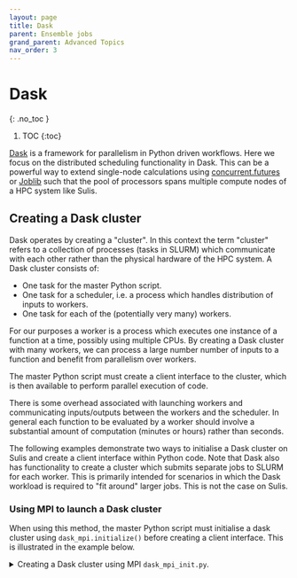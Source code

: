 ```yaml
---
layout: page
title: Dask
parent: Ensemble jobs
grand_parent: Advanced Topics
nav_order: 3
---
```


# Dask
{: .no_toc }

1. TOC
{:toc}


[Dask](https://dask.org) is a framework for parallelism in Python driven workflows. Here we focus on the distributed scheduling functionality in Dask. This can be a powerful way to extend single-node calculations using [concurrent.futures](../../gettingstarted/batchq/singlenode#python-concurrentfutures) or [Joblib](../../gettingstarted/batchq/singlenode#python-joblib) such that the pool of processors spans multiple compute nodes of a HPC system like Sulis. 

## Creating a Dask cluster

Dask operates by creating a "cluster". In this context the term "cluster" refers to a collection of processes (tasks in SLURM) which communicate with each other rather than the physical hardware of the HPC system. A Dask cluster consists of:

- One task for the master Python script. 
- One task for a scheduler, i.e. a process which handles distribution of inputs to workers.
- One task for each of the (potentially very many) workers.

For our purposes a worker is a process which executes one instance of a function at a time, possibly using multiple CPUs. By creating a Dask cluster with many workers, we can process
a large number number of inputs to a function and benefit from parallelism over workers. 

The master Python script must create a client interface to the cluster, which is then available to
perform parallel execution of code.

There is some overhead associated with launching workers and communicating inputs/outputs between
the workers and the scheduler. In general each function to be evaluated by a worker should involve a substantial amount of computation (minutes or hours) rather than seconds. 

The following examples demonstrate two ways to initialise a Dask cluster on Sulis and create a
client interface within Python code. Note that Dask also has functionality to create a cluster which submits separate jobs to SLURM for each worker. This is primarily intended for scenarios in which the Dask workload is required to "fit around" larger jobs. This is not the case on Sulis.

### Using MPI to launch a Dask cluster

When using this method, the master Python script must initialise a
dask cluster using `dask_mpi.initialize()` before creating a client interface. This is illustrated in the example below.

<details markdown="block" class="detail">
  <summary>Creating a Dask cluster using MPI <code>dask_mpi_init.py</code>.</summary>
Minimal Python script which initialises a Dask MPI cluster, creates a client interface to it and reports the number of available workers.

<p class="codeblock-label">dask_mpi_init.py</p>
```python
import os
from dask_mpi import initialize
from dask.distributed import Client

if __name__ == '__main__':

    # Query SLURM environment per worker task
    p = int(os.getenv('SLURM_CPUS_PER_TASK'))
    mem = os.getenv('SLURM_MEM_PER_CPU')
    mem = str(int(mem)*p)+'MB'

    # Initialise Dask cluster and client interface
    initialize(interface = 'ib0', nthreads=p, local_directory='/tmp', memory_limit=mem)
    client = Client()

    # We expect SLURM_NTASKS-2 workers
    N = int(os.getenv('SLURM_NTASKS'))-2 

    # Wait for these workers and report
    client.wait_for_workers(n_workers=N)

    num_workers = len(client.scheduler_info()['workers'])
    print("%d workers available and ready"%num_workers)

    # Code which uses Dask features...

``` 
In the above we make use of various environment variables set by SLURM to tell Dask how much 
RAM is available per worker, and how many CPUs each worker can use. We use the high performance infiniband interconnect `ib0` to communicate between scheduler and workers. Temporary/scratch files will be written
to /tmp on whichever compute node the worker processes execute on.
</details>
A SLURM job script which allocates resources for the Dask cluster would be very similar to an MPI4Py program. We request resources across one or more nodes to run multiple tasks. 

<p class="codeblock-label">dask_mpi.slurm</p>
```bash
#!/bin/bash
#SBATCH --nodes=2
#SBATCH --ntasks-per-node=128
#SBATCH --cpus-per-task=1
#SBATCH --mem-per-cpu=3850
#SBATCH --time=08:00:00

module purge
module load {{site.data.software.defaultgcc}} {{site.data.software.defaultmpi}}
module load {{site.data.software.defaultscipy}}
module load {{site.data.software.defaultdask}}

srun python dask_mpi_init.py
```

In the above we request a single CPU for each task, meaning each Dask worker process will use only a single CPU. We may wish to request multiple CPUs per task if the functions to be executed by the Dask workers release the Python GIL, e.g. compute-intensive NumPy operations 

One disadvantage of this method is that two *tasks* are set aside for the master/client script and the scheduler. If making a SLURM resource request for P CPUs per task then 2P CPUs will not be available to run worker processes but will still be charged as part of the job. For large P this might waste considerable resource budget.

### Launching scheduler and worker processes manually

A more elaborate SLURM job script can be used to gain more control over how the Dask cluster is launched. For example, if the computational work is completely dominated by that allocated to the worker processes we might use the entire SLURM resource allocation for these. The scheduler and master/client script are run outside of SLURM.
Rather than using MPI, communication is via a scheduler file written to the job directory.

Suitable Python code to create a client interface to a Dask cluster launched in this way is below.

<details markdown="block" class="detail">
  <summary>Creating a Dask cluster using a scheduler file <code>dask_file_init.py</code>.</summary>
Minimal Python script which initialises a Dask MPI cluster, creates a client interface to it and reports the number of available workers.

<p class="codeblock-label">dask_file_init.py</p>
```python
import os
from dask.distributed import Client

if __name__ == '__main__':

    # Query SLURM environment per worker task
    p = int(os.getenv('SLURM_CPUS_PER_TASK'))
    mem = os.getenv('SLURM_MEM_PER_CPU')
    mem = str(int(mem)*p)+'MB'

    # We use a schedule file name based on the SLURM job id
    sched_file = os.getenv('SLURM_JOB_ID')+'.sched'
    client = Client(scheduler_file=sched_file, nthreads=p, local_directory='/tmp', memory_limit=mem)

    # We expect SLURM_NTASKS workers
    N = int(os.getenv('SLURM_NTASKS'))

    # Wait for workers and report 
    client.wait_for_workers(n_workers=N)
    num_workers = len(client.scheduler_info()['workers'])
    print("%d workers available and ready"%num_workers)

    # Code which uses Dask features...

``` 
In this case the number of available workers is the number of SLURM tasks.
</details>

The following SLURM job script makes a resource request for 21 worker tasks each using 6 CPUs. This leaves 2 CPUs on the node available to run the scheduler and master/client Python script.

<p class="codeblock-label">dask_file.slurm</p>
```bash
#!/bin/bash
#SBATCH --nodes=1
#SBATCH --ntasks-per-node=21
#SBATCH --cpus-per-task=6
#SBATCH --mem-per-cpu=3850
#SBATCH --time=08:00:00

module purge
module load {{site.data.software.defaultgcc}} {{site.data.software.defaultmpi}}
module load {{site.data.software.defaultscipy}}
module load {{site.data.software.defaultdask}}

# Memory per worker
export MEM=$((${SLURM_CPUS_PER_TASK}*${SLURM_MEM_PER_CPU}))

# Scheduler file - the Python code will need to refer to this
export SCHED_FILE=${SLURM_JOB_ID}.sched

# Launch the scheduler 
dask-scheduler --scheduler-file=$SCHED_FILE  &

# Launch the worker processes using the SLURM-allocated resources
srun  dask-worker --local-directory='/tmp' --no-nanny --nthreads=${SLURM_CPUS_PER_TASK} \
--scheduler-file=$SCHED_FILE  --memory-limit=${MEM}M &

# Launch the master/client script
python dask_file_init.py 

```
## concurrent.futures and Dask

Example to follow

## Joblib backend

Example to follow
